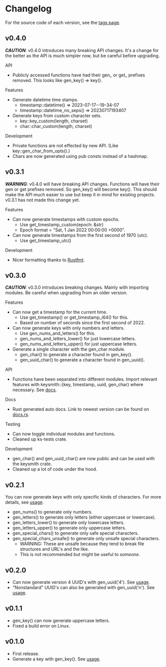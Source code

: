 # Changelog

For the source code of each version, see the [tags page](https://github.com/njshockey/keysmith-rs/tags).

## v0.4.0
**_CAUTION_**: v0.4.0 introduces many breaking API changes. It's a change for the better as the API is much simpler now, but be careful before upgrading.

API
- Publicly accessed functions have had their gen_ or get_ prefixes removed. This looks like gen_key() => key().

Features
- Generate datetime time stamps.
  - timestamp::datetime() => 2023-07-17--19-34-07
  - timestamp::datetime_no_seps() => 20230717193407
- Generate keys from custom character sets.
  - key::key_custom(length, charset)
  - char::char_custom(length, charset)

Development
- Private functions are not effected by new API. (Like key::gen_char_from_opts().)
- Chars are now generated using pub consts instead of a hashmap.


## v0.3.1

**_WARNING_**: v0.4.0 will have breaking API changes.
Functions will have their gen or get prefixes removed.
So gen_key() will become key().
This should make the API much easier to use but keep it in mind for existing projects.
v0.3.1 has not made this change yet.

Features

- Can now generate timestamps with custom epochs.
    - Use get_timestamp_custom(epoch: &str)
    - Epoch format = "Sat, 1 Jan 2022 00:00:00 +0000".
- Can now generate timestamps from the first second of 1970 (utc).
    - Use get_timestamp_utc()

Development

- Nicer formatting thanks to [Rustfmt](https://rust-lang.github.io/rustfmt/).

## v0.3.0

**_CAUTION_**: v0.3.0 introduces breaking changes. Mainly with importing modules.
Be careful when upgrading from an older version.

Features

- Can now get a timestamp for the current time.
    - Use get_timestamp() or get_timestamp_i64() for this.
    - Based on number of seconds since the first second of 2022.
- Can now generate keys with only numbers and letters.
    - Use gen_nums_and_letters() for this.
    - gen_nums_and_letters_lower() for just lowercase letters.
    - gen_nums_and_letters_upper() for just uppercase letters.
- Generate a single character with the gen_char module.
    - gen_char() to generate a character found in gen_key().
    - gen_uuid_char() to generate a character found in gen_uuid().

API

- Functions have been separated into different modules.
Import relevant features with keysmith::{key, timestamp, uuid, gen_char}
where necessary. See [docs](https://docs.rs/keysmith/latest/keysmith/).

Docs

- Rust generated auto docs. Link to newest version can be found on [docs.rs](https://docs.rs/keysmith/latest/keysmith/).

Testing

- Can now toggle individual modules and functions.
- Cleaned up ks-tests crate.

Development

- gen_char() and gen_uuid_char() are now public
and can be used with the keysmith crate.
- Cleaned up a lot of code under the hood.

## v0.2.1

You can now generate keys with only specific kinds of characters.
For more details, see [usage](README.md#usage).

- gen_nums() to generate only numbers.
- gen_letters() to generate only letters (either uppercase or lowercase).
- gen_letters_lower() to generate only lowercase letters.
- gen_letters_upper() to generate only uppercase letters.
- gen_special_chars() to generate only safe special characters.
- gen_special_chars_unsafe() to generate only unsafe special characters.
    - WARNING: These are unsafe because they tend to break
      file structures and URL's and the like.
    - This is not recommended but might be useful to _someone_.

## v0.2.0

- Can now generate version 4 UUID's with gen_uuid('4'). See [usage](README.md#usage).
- "Nonstandard" UUID's can also be generated with gen_uuid('n'). See [usage](README.md#usage).

## v0.1.1

- gen_key() can now generate uppercase letters.
- Fixed a build error on Linux.

## v0.1.0

- First release.
- Generate a key with gen_key(). See [usage](README.md#usage).
